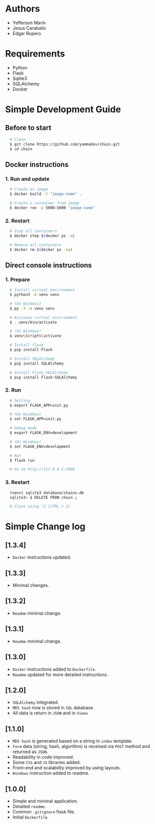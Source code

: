 # Authors
- Yefferson Marín
- Jesus Caraballo
- Edgar Ropero

# Requirements
- Python
- Flask
- Sqlite3
- SQLAlchemy
- Docker

# Simple Development Guide
## Before to start
```sh
  # Clone
  $ git clone https://github.com/yammadev/chain.git
  $ cd chain
```

## Docker instructions
### 1. Run and update
```sh
  # Create an image
  $ docker build -t "image-name" .

  # Create a container from image
  $ docker run -p 5000:5000 "image-name"
```

### 2. Restart
```sh
  # Stop all containers
  $ docker stop $(docker ps -q)

  # Remove all containers
  $ docker rm $(docker ps -aq)
```

## Direct console instructions
### 1. Prepare
```sh
  # Install virtual environment
  $ python3 -m venv venv

  # (On Windows)
  $ py -3 -m venv venv

  # Activate virtual environment
  $ . venv/bin/activate

  # (On Windows)
  $ venv\Scripts\activate

  # Install flask
  $ pip install Flask

  # Install SQLAlchemy
  $ pip install SQLAlchemy

  # Install Flask-SQLAlchemy
  $ pip install Flask-SQLAlchemy
```

### 2. Run
```sh
  # Setting
  $ export FLASK_APP=init.py

  # (On Windows)
  $ set FLASK_APP=init.py

  # Debug mode
  $ export FLASK_ENV=development

  # (On Windows)
  $ set FLASK_ENV=development

  # Run
  $ flask run

  # Go to http://127.0.0.1:5000
```

### 3. Restart
```sh
  (venv) sqlite3 database/chains.db
  sqlite3> $ DELETE FRON chain ;

  # Close using ^Z (CTRL + Z)
```

# Simple Change log
## [1.3.4]
- `Docker` instructions updated.

## [1.3.3]
- Minimal changes.

## [1.3.2]
- `Readme` minimal change.

## [1.3.1]
- `Readme` minimal change.

## [1.3.0]
- `Docker` instructions added to `Dockerfile`.
- `Readme` updated for more detailed instructions.

## [1.2.0]
- `SQLAlchemy` integrated.
- `MD5 hash` now is stored in `SQL` database.
- All data is return in `JSON` and in `Views`

## [1.1.0]
- `MD5 hash` is generated based on a string in `index` template.
- `Form` data (string, hash, algorithm) is received via `POST` method and returned as `JSON`.
- Readability in code improved.
- Some `CSS` and `JS` libraries added.
- Front-end and scalability improved by using layouts.
- `Windows` instruction added to readme.

## [1.0.0]
- Simple and minimal application.
- Detailed `readme`.
- Common `.gitignore` flask file.
- Initial `Dockerfile`.
